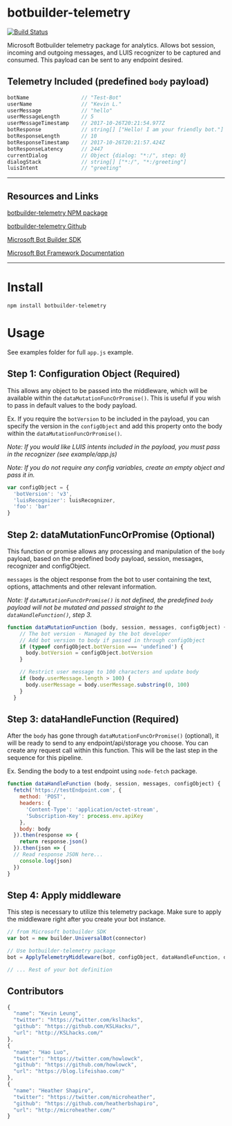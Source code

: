 # botbuilder-telemetry

[![Build Status](https://travis-ci.org/KSLHacks/botbuilder-telemetry.svg?branch=master)](https://travis-ci.org/KSLHacks/botbuilder-telemetry)

Microsoft Botbuilder telemetry package for analytics. Allows bot session, incoming and outgoing messages, and LUIS recognizer to be captured and consumed. This payload can be sent to any endpoint desired.

## Telemetry Included (predefined `body` payload)
```js
botName                 // "Test-Bot"
userName                // "Kevin L."
userMessage             // "hello"
userMessageLength       // 5
userMessageTimestamp    // 2017-10-26T20:21:54.977Z
botResponse             // string[] ["Hello! I am your friendly bot."]
botResponseLength       // 10
botResponseTimestamp    // 2017-10-26T20:21:57.424Z
botResponseLatency      // 2447
currentDialog           // Object {dialog: "*:/", step: 0}
dialogStack             // string[] ["*:/", "*:/greeting"]
luisIntent              // "greeting"
```
___
## Resources and Links

[botbuilder-telemetry NPM package](https://www.npmjs.com/package/botbuilder-telemetry)

[botbuilder-telemetry Github](https://github.com/KSLHacks/botbuilder-telemetry)

[Microsoft Bot Builder SDK](https://github.com/Microsoft/BotBuilder)

[Microsoft Bot Framework Documentation](https://dev.botframework.com/)

___
# Install
`npm install botbuilder-telemetry`

# Usage
See examples folder for full `app.js` example.

## Step 1: Configuration Object (Required)
This allows any object to be passed into the middleware, which will be available within the `dataMutationFuncOrPromise()`. This is useful if you wish to pass in default values to the body payload.

Ex. If you require the `botVersion` to be included in the payload, you can specify the version in the `configObject` and add this property onto the body within the `dataMutationFuncOrPromise()`.

_Note: If you would like LUIS intents included in the payload, you must pass in the recognizer (see example/app.js)_

_Note: If you do not require any config variables, create an empty object and pass it in._

```js
var configObject = {
  'botVersion': 'v3',
  'luisRecognizer': luisRecognizer,
  'foo': 'bar'
}
```

## Step 2: dataMutationFuncOrPromise (Optional)
This function or promise allows any processing and manipulation of the `body` payload, based on the predefined body payload, session, messages, recognizer and configObject.

`messages` is the object response from the bot to user containing the text, options, attachments and other relevant information.

_Note: If `dataMutationFuncOrPromise()` is not defined, the predefined `body` payload will not be mutated and passed straight to the `dataHandleFunction()`, step 3._

```js
function dataMutationFunction (body, session, messages, configObject) {
    // The bot version - Managed by the bot developer
    // Add bot version to body if passed in through configObject
    if (typeof configObject.botVersion === 'undefined') { 
      body.botVersion = configObject.botVersion 
    }

    // Restrict user message to 100 characters and update body
    if (body.userMessage.length > 100) { 
      body.userMessage = body.userMessage.substring(0, 100)
    }
  }
```

## Step 3: dataHandleFunction (Required)
After the `body` has gone through `dataMutationFuncOrPromise()` (optional), it will be ready to send to any endpoint/api/storage you choose. You can create any request call within this function. This will be the last step in the sequence for this pipeline.

Ex. Sending the body to a test endpoint using `node-fetch` package.

```js
function dataHandleFunction (body, session, messages, configObject) {
  fetch('https://testEndpoint.com', {
    method: 'POST',
    headers: {
      'Content-Type': 'application/octet-stream',
      'Subscription-Key': process.env.apiKey
    },
    body: body
  }).then(response => {
    return response.json()
  }).then(json => {
  // Read response JSON here...
    console.log(json)
  })
}
```

## Step 4: Apply middleware
This step is necessary to utilize this telemetry package.  Make sure to apply the middleware right after you create your bot instance.

```js
// from Microsoft botbuilder SDK
var bot = new builder.UniversalBot(connector) 

// Use botbuilder-telemetry package
bot = ApplyTelemetryMiddleware(bot, configObject, dataHandleFunction, dataMutationFuncOrPromise)

// ... Rest of your bot definition
```

## Contributors
```js
{
  "name": "Kevin Leung",
  "twitter": "https://twitter.com/kslhacks",
  "github": "https://github.com/KSLHacks/",
  "url": "http://KSLhacks.com/"
},
{
  "name": "Hao Luo",
  "twitter": "https://twitter.com/howlowck",
  "github": "https://github.com/howlowck",
  "url": "https://blog.lifeishao.com/"
},
{
  "name": "Heather Shapiro",
  "twitter": "https://twitter.com/microheather",
  "github": "https://github.com/heatherbshapiro",
  "url": "http://microheather.com/"
}
```
